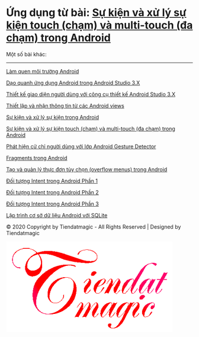 # Ứng dụng từ bài: <a href="https://ngocminhtran.com/2018/10/06/su-kien-va-xu-ly-su-kien-touch-cham-va-multi-touch-da-cham-trong-android/">Sự kiện và xử lý sự kiện touch (chạm) và multi-touch (đa chạm) trong Android</a>

Một số bài khác:
***
<a href="https://github.com/tiendatmagic/helloworldandroid/tree/master/helloworldandroid-master">Làm quen môi trường Android</a>

<a href="https://github.com/tiendatmagic/helloworldandroid/tree/master/daoquanhandroid-master">Dạo quanh ứng dụng Android trong Android Studio 3.X </a>

<a href="https://github.com/tiendatmagic/helloworldandroid/tree/master/LayoutSample-master">Thiết kế giao diện người dùng với công cụ thiết kế Android Studio 3.X </a>

<a href="https://github.com/tiendatmagic/helloworldandroid/tree/master/MyFirstAndroidApplication-master">Thiết lập và nhận thông tin từ các Android views</a>

<a href="https://github.com/tiendatmagic/helloworldandroid/tree/master/androidbasicview-master">Sự kiện và xử lý sự kiện trong Android</a>

<a href="https://github.com/tiendatmagic/helloworldandroid/tree/master/MotionEvent-master">Sự kiện và xử lý sự kiện touch (chạm) và multi-touch (đa chạm) trong Android</a>

<a href="https://github.com/tiendatmagic/helloworldandroid/tree/master/CommonGestures-master">Phát hiện cử chỉ người dùng với lớp Android Gesture Detector</a>

<a href="https://github.com/tiendatmagic/helloworldandroid/tree/master/FragmentExample-master">Fragments trong Android</a>

<a href="https://github.com/tiendatmagic/helloworldandroid/tree/master/Menu_example_android-master">Tạo và quản lý thực đơn tùy chọn (overflow menus) trong Android</a>

<a href="https://github.com/tiendatmagic/helloworldandroid/tree/master/ExplicitIntent-master">Đối tượng Intent trong Android Phần 1</a>
	
<a href="https://github.com/tiendatmagic/helloworldandroid/tree/master/ImplicitIntent-master">Đối tượng Intent trong Android Phần 2</a>
	
<a href="https://github.com/tiendatmagic/helloworldandroid/tree/master/SendBroadcast-master">Đối tượng Intent trong Android Phần 3</a>

<a href="https://github.com/tiendatmagic/helloworldandroid/tree/master/SQLiteDemoApplication-master">Lập trình cơ sở dữ liệu Android với SQLite</a>

© 2020 Copyright by Tiendatmagic - All Rights Reserved | Designed by Tiendatmagic

![image](../tiendatmagicc.png)

